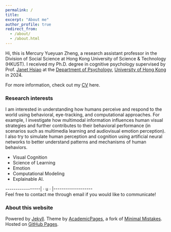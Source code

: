 ```yaml
---
permalink: /
title: 
excerpt: "About me"
author_profile: true
redirect_from:
  - /about/
  - /about.html
---
```


  
Hi, this is Mercury Yueyuan Zheng, a research assistant professor in the Division of Social Science at Hong Kong University of Science & Technology (HKUST). I received my Ph.D. degree in cognitive psychology supervised by Prof. [Janet Hsiao](https://jhhsiao.people.ust.hk/index.html) at the [Department of Psychology](https://psychology.hku.hk/), [University of Hong Kong](https://www.hku.hk/) in 2024.  
  
For more information, check out my [CV](https://mercuryzheng.github.io/files/yz_cv.pdf) here.  

### Research interests  
I am interested in understanding how humans perceive and respond to the world using behavioral, eye-tracking, and computational approaches. For example, I investigate how multimodal information influences human visual strategies and further contributes to their behavioral performance (in scenarios such as multimedia learning and audiovisual emotion perception). I also try to simulate human perception and cognition using artificial neural networks to better understand patterns and mechanisms of human behaviors.  
  
* Visual Cognition
* Science of Learning
* Emotion
* Computational Modeling
* Explainable AI.
  
  
  
  
-----------------|  · u ·  |-------------------  
Feel free to contact me through email if you would like to communicate!  
  
  
  
  
  
  
  


### About this website
Powered by [Jekyll](http://jekyllrb.com). Theme by [AcademicPages](https://github.com/academicpages/academicpages.github.io), a fork of [Minimal Mistakes](https://mademistakes.com/work/minimal-mistakes-jekyll-theme/). Hosted on [GitHub Pages](https://pages.github.com/).

<!-- Powered by <a href="http://jekyllrb.com" rel="nofollow">Jekyll</a> &amp; <a href="https://github.com/academicpages/academicpages.github.io">AcademicPages</a>, a fork of <a href="https://mademistakes.com/work/minimal-mistakes-jekyll-theme/" rel="nofollow">Minimal Mistakes</a>. Hosted on GitHub Pages. -->

